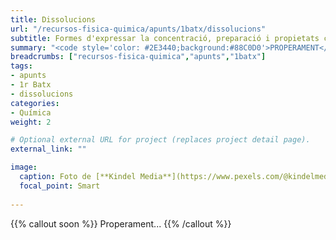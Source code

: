 ```yaml
---
title: Dissolucions
url: "/recursos-fisica-quimica/apunts/1batx/dissolucions"
subtitle: Formes d'expressar la concentració, preparació i propietats col·ligatives
summary: "<code style='color: #2E3440;background:#88C0D0'>PROPERAMENT</code> <br> Formes d'expressar la concentració, preparació i propietats col·ligatives."
breadcrumbs: ["recursos-fisica-quimica","apunts","1batx"]
tags:
- apunts
- 1r Batx
- dissolucions
categories:
- Química
weight: 2

# Optional external URL for project (replaces project detail page).
external_link: ""

image:
  caption: Foto de [**Kindel Media**](https://www.pexels.com/@kindelmedia) a [Pexels](https://www.pexels.com/foto/colorido-colores-laboratorio-medicina-8325710/)
  focal_point: Smart
  
---
```


{{% callout soon %}}
Properament...
{{% /callout %}}